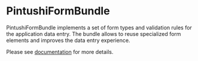# PintushiFormBundle

PintushiFormBundle implements a set of form types and validation rules for the application data entry. The bundle allows to reuse specialized form elements and improves the data entry experience.

Please see [documentation](./Resources/doc/index.md) for more details.
